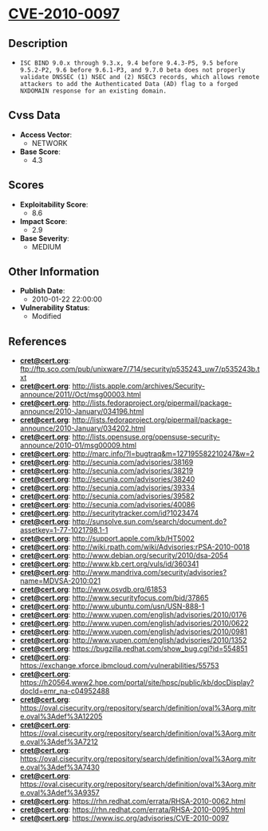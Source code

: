 
# [CVE-2010-0097](https://cve.mitre.org/cgi-bin/cvename.cgi?name=CVE-2010-0097)

## Description

- `ISC BIND 9.0.x through 9.3.x, 9.4 before 9.4.3-P5, 9.5 before 9.5.2-P2, 9.6 before 9.6.1-P3, and 9.7.0 beta does not properly validate DNSSEC (1) NSEC and (2) NSEC3 records, which allows remote attackers to add the Authenticated Data (AD) flag to a forged NXDOMAIN response for an existing domain.`

## Cvss Data

- **Access Vector**:
  - NETWORK
- **Base Score**:
  - 4.3

## Scores

- **Exploitability Score**:
  - 8.6
- **Impact Score**:
  - 2.9
- **Base Severity**:
  - MEDIUM

## Other Information

- **Publish Date**:
  - 2010-01-22 22:00:00
- **Vulnerability Status**:
  - Modified

## References

- **cret@cert.org**: ftp://ftp.sco.com/pub/unixware7/714/security/p535243_uw7/p535243b.txt
- **cret@cert.org**: http://lists.apple.com/archives/Security-announce/2011//Oct/msg00003.html
- **cret@cert.org**: http://lists.fedoraproject.org/pipermail/package-announce/2010-January/034196.html
- **cret@cert.org**: http://lists.fedoraproject.org/pipermail/package-announce/2010-January/034202.html
- **cret@cert.org**: http://lists.opensuse.org/opensuse-security-announce/2010-01/msg00009.html
- **cret@cert.org**: http://marc.info/?l=bugtraq&m=127195582210247&w=2
- **cret@cert.org**: http://secunia.com/advisories/38169
- **cret@cert.org**: http://secunia.com/advisories/38219
- **cret@cert.org**: http://secunia.com/advisories/38240
- **cret@cert.org**: http://secunia.com/advisories/39334
- **cret@cert.org**: http://secunia.com/advisories/39582
- **cret@cert.org**: http://secunia.com/advisories/40086
- **cret@cert.org**: http://securitytracker.com/id?1023474
- **cret@cert.org**: http://sunsolve.sun.com/search/document.do?assetkey=1-77-1021798.1-1
- **cret@cert.org**: http://support.apple.com/kb/HT5002
- **cret@cert.org**: http://wiki.rpath.com/wiki/Advisories:rPSA-2010-0018
- **cret@cert.org**: http://www.debian.org/security/2010/dsa-2054
- **cret@cert.org**: http://www.kb.cert.org/vuls/id/360341
- **cret@cert.org**: http://www.mandriva.com/security/advisories?name=MDVSA-2010:021
- **cret@cert.org**: http://www.osvdb.org/61853
- **cret@cert.org**: http://www.securityfocus.com/bid/37865
- **cret@cert.org**: http://www.ubuntu.com/usn/USN-888-1
- **cret@cert.org**: http://www.vupen.com/english/advisories/2010/0176
- **cret@cert.org**: http://www.vupen.com/english/advisories/2010/0622
- **cret@cert.org**: http://www.vupen.com/english/advisories/2010/0981
- **cret@cert.org**: http://www.vupen.com/english/advisories/2010/1352
- **cret@cert.org**: https://bugzilla.redhat.com/show_bug.cgi?id=554851
- **cret@cert.org**: https://exchange.xforce.ibmcloud.com/vulnerabilities/55753
- **cret@cert.org**: https://h20564.www2.hpe.com/portal/site/hpsc/public/kb/docDisplay?docId=emr_na-c04952488
- **cret@cert.org**: https://oval.cisecurity.org/repository/search/definition/oval%3Aorg.mitre.oval%3Adef%3A12205
- **cret@cert.org**: https://oval.cisecurity.org/repository/search/definition/oval%3Aorg.mitre.oval%3Adef%3A7212
- **cret@cert.org**: https://oval.cisecurity.org/repository/search/definition/oval%3Aorg.mitre.oval%3Adef%3A7430
- **cret@cert.org**: https://oval.cisecurity.org/repository/search/definition/oval%3Aorg.mitre.oval%3Adef%3A9357
- **cret@cert.org**: https://rhn.redhat.com/errata/RHSA-2010-0062.html
- **cret@cert.org**: https://rhn.redhat.com/errata/RHSA-2010-0095.html
- **cret@cert.org**: https://www.isc.org/advisories/CVE-2010-0097
